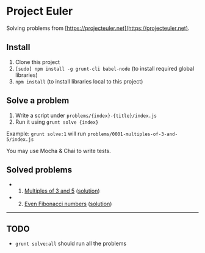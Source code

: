 # Project Euler

Solving problems from [https://projecteuler.net](https://projecteuler.net).

## Install

1. Clone this project
2. `[sudo] npm install -g grunt-cli babel-node` (to install required global libraries)
3. `npm install` (to install libraries local to this project)

## Solve a problem

1. Write a script under `problems/{index}-{title}/index.js`
2. Run it using `grunt solve {index}`

Example: `grunt solve:1` will run `problems/0001-multiples-of-3-and-5/index.js`

You may use Mocha & Chai to write tests.

## Solved problems

* 1. [Multiples of 3 and 5](https://projecteuler.net/problem=1) ([solution](problems/0001-multiples-of-3-and-5/))
* 2. [Even Fibonacci numbers](https://projecteuler.net/problem=2) ([solution](problems/0002-even-fibonacci-numbers/))

---

## TODO

* `grunt solve:all` should run all the problems
